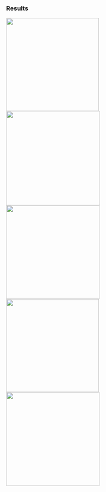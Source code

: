 ### Results

<img src="https://github.com/Rasmika-b/Mobile-Application-Development-Projects/assets/60094457/9b9a82e7-c182-4269-90a5-240d716830b9" width="250"/>
<img src="https://github.com/Rasmika-b/Mobile-Application-Development-Projects/assets/60094457/c4695957-aa07-4a8c-a187-4dc8d6676e40" width="253"/>
<img src="https://github.com/Rasmika-b/Mobile-Application-Development-Projects/assets/60094457/041fe419-bbf6-4412-b702-ae635cbc21d0" width="252"/>

<img src="https://github.com/Rasmika-b/Mobile-Application-Development-Projects/assets/60094457/29b306ce-a042-4ad5-997d-519bd750aa79" width="250"/>
<img src="https://github.com/Rasmika-b/Mobile-Application-Development-Projects/assets/60094457/0adc2588-551e-42b3-aa12-69b63632b952" width="252"/>



